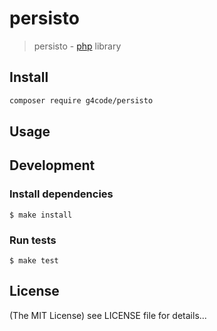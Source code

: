 persisto
======

> persisto - [php](http://php.net) library

## Install

```sh
composer require g4code/persisto
```

## Usage

## Development

### Install dependencies

    $ make install

### Run tests

    $ make test

## License

(The MIT License)
see LICENSE file for details...
